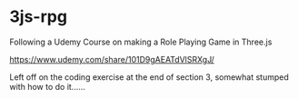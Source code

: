 # 3js-rpg
Following a Udemy Course on making a Role Playing Game in Three.js

https://www.udemy.com/share/101D9gAEATdVlSRXgJ/


Left off on the coding exercise at the end of section 3, somewhat stumped with how to do it......
